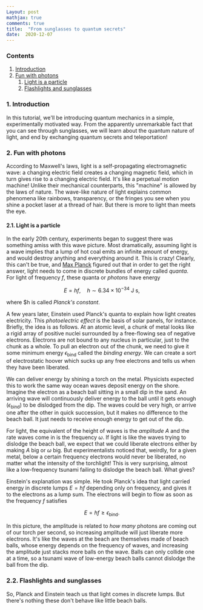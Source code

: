 ```yaml
---
Layout: post
mathjax: true
comments: true
title:  "From sunglasses to quantum secrets"
date:  2020-12-07
---
```


### Contents

1. <a href="#sec-1">Introduction</a>
2. <a href="#sec-2">Fun with photons</a>
   1. <a href="#sec-2-1">Light is a particle</a>
   2. <a href="#sec-2-2">Flashlights and sunglasses</a>

### 1. Introduction <a id="sec-1" name="sec-1"></a>

In this tutorial, we'll be introducing quantum mechanics in a simple,
experimentally motivated way. From the apparently unremarkable fact
that you can see through sunglasses, we will learn about the quantum
nature of light, and end by exchanging quantum secrets and teleportation!

### 2. Fun with photons <a id="sec-2" name="sec-2"></a>

According to Maxwell's laws, light is a self-propagating
electromagnetic wave: a changing electric field creates a changing
magnetic field, which in turn gives rise to a changing electric field.
It's like a perpetual motion machine!
Unlike their mechanical counterparts, this "machine" is allowed by the laws of nature.
The wave-like nature of light explains common phenomena like rainbows,
transparency, or the fringes you see when you shine a pocket laser at
a thread of hair.
But there is more to light than meets the eye.

#### 2.1. Light is a particle <a id="sec-2-1" name="sec-2-1"></a>

In the early 20th century, experiments began to suggest there was
something amiss with this wave picture.
Most dramatically, assuming light is a wave implies that a lump of hot
coal emits an infinite amount of energy, and would destroy anything
and everything around it.
This is crazy! Clearly, this can't be true, and
[Max Planck](https://en.wikipedia.org/wiki/Max_Planck#Black-body_radiation)
figured out that in order to get the right answer, light needs to come
in discrete bundles of energy called *quanta*.
For light of frequency $f$, these quanta or *photons* have energy

$$
E = hf, \quad h \sim 6.34 \times 10^{-34} \text{ J s},
$$

where $h is called *Planck's constant*.

A few years later, Einstein used Planck's quanta to explain how
light creates electricity.
This *photoelectric effect* is the basis of solar panels, for instance.
Briefly, the idea is as follows.
At an atomic level, a chunk of metal looks like a rigid array of
positive nuclei surrounded by a free-flowing sea of negative
electrons.
Electrons are not bound to any nucleus in particular, just to the
chunk as a whole.
To pull an electron out of the chunk, we need to give it some minimum
energy $\epsilon_\text{bind}$ called the *binding energy*.
We can create a sort of electrostatic hoover which sucks up any
free electrons and tells us when they have been liberated.

We can deliver energy by shining a torch on the metal.
Physicists expected this to work the same way ocean waves deposit
energy on the shore.
Imagine the electron as a beach ball sitting in a small dip in the sand.
An arriving wave will continuously deliver energy to the ball until it
gets enough ($\epsilon_\text{bind}$) to be dislodged from the dip.
The waves could be very high, or arrive one after the other in quick
succession, but it makes no difference to the beach ball.
It just needs to receive enough energy to get out of the dip.

For light, the equivalent of the height of waves is the *amplitude* $A$
and the rate waves come in is the frequency $\omega$.
If light is like the waves trying to dislodge the beach ball, we
expect that we could liberate electrons either by making $A$ big or
$\omega$ big.
But experimentalists noticed that, weirdly, for a given metal, below a
certain frequency electrons would never be liberated, no matter what
the intensity of the torchlight!
This is very surprising, almost like a low-frequency tsunami failing
to dislodge the beach ball.
What gives?

Einstein's explanation was simple.
He took Planck's idea that light carried energy in discrete lumps $E =
hf$ depending only on frequency, and gives it to the
electrons as a lump sum.
The electrons will begin to flow as soon as the frequency $f$ satisfies

$$
E = hf \geq \epsilon_\text{bind}.
$$

In this picture, the amplitude is related to *how many* photons are
coming out of our torch per second, so increasing amplitude will just
liberate more electrons.
It's like the waves at the beach are themselves made of beach
balls, whose energy depends on the frequency of waves, and increasing
the amplitude just stacks more balls on the wave.
Balls can only collide one at a time, so a tsunami wave of low-energy
beach balls cannot dislodge the ball from the dip.

### 2.2. Flashlights and sunglasses <a id="sec-2-2" name="sec-2-2"></a>

So, Planck and Einstein teach us that light comes in discrete lumps.
But there's nothing these don't behave like little beach balls.

